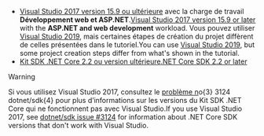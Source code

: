 * <span data-ttu-id="03c4d-101">[Visual Studio 2017 version 15.9 ou ultérieure](https://visualstudio.microsoft.com/downloads/) avec la charge de travail **Développement web et ASP.NET**.</span><span class="sxs-lookup"><span data-stu-id="03c4d-101">[Visual Studio 2017 version 15.9 or later](https://visualstudio.microsoft.com/downloads/) with the **ASP.NET and web development** workload.</span></span> <span data-ttu-id="03c4d-102">Vous pouvez utiliser [Visual Studio 2019](https://visualstudio.microsoft.com/downloads/?utm_medium=microsoft&utm_source=docs.microsoft.com&utm_campaign=inline+link&utm_content=download+vs2019), mais certaines étapes de création du projet diffèrent de celles présentées dans le tutoriel.</span><span class="sxs-lookup"><span data-stu-id="03c4d-102">You can use [Visual Studio 2019](https://visualstudio.microsoft.com/downloads/?utm_medium=microsoft&utm_source=docs.microsoft.com&utm_campaign=inline+link&utm_content=download+vs2019), but some project creation steps differ from what's shown in the tutorial.</span></span>
* [<span data-ttu-id="03c4d-103">Kit SDK .NET Core 2.2 ou version ultérieure</span><span class="sxs-lookup"><span data-stu-id="03c4d-103">.NET Core SDK 2.2 or later</span></span>](https://www.microsoft.com/net/download/all)

> [!WARNING]
> <span data-ttu-id="03c4d-104">Si vous utilisez Visual Studio 2017, consultez le [problème n](https://github.com/dotnet/sdk/issues/3124)o{3} 3124 dotnet/sdk{4} pour plus d’informations sur les versions du Kit SDK .NET Core qui ne fonctionnent pas avec Visual Studio.</span><span class="sxs-lookup"><span data-stu-id="03c4d-104">If you use Visual Studio 2017, see [dotnet/sdk issue #3124](https://github.com/dotnet/sdk/issues/3124) for information about .NET Core SDK versions that don't work with Visual Studio.</span></span>
